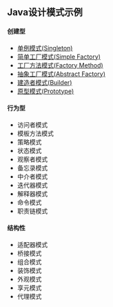 ## Java设计模式示例

#### 创建型

- [单例模式(Singleton)](/src/main/java/com/example/create/singleton)
- [简单工厂模式(Simple Factory)](/src/main/java/com/example/create/simple_factory)
- [工厂方法模式(Factory Method)](/src/main/java/com/example/create/factory_method)
- [抽象工厂模式(Abstract Factory)](/src/main/java/com/example/create/abstract_factory)
- [建造者模式(Builder)](/src/main/java/com/example/create/builder)
- [原型模式(Prototype)](/src/main/java/com/example/create/prototype)

#### 行为型

- 访问者模式
- 模板方法模式
- 策略模式
- 状态模式
- 观察者模式
- 备忘录模式
- 中介者模式
- 迭代器模式
- 解释器模式
- 命令模式
- 职责链模式

#### 结构性

- 适配器模式
- 桥接模式
- 组合模式
- 装饰模式
- 外观模式
- 享元模式
- 代理模式